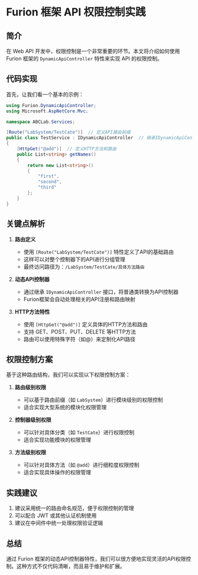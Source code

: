 # Furion 框架 API 权限控制实践

## 简介

在 Web API 开发中，权限控制是一个非常重要的环节。本文将介绍如何使用 Furion 框架的 `DynamicApiController` 特性来实现 API 的权限控制。

## 代码实现

首先，让我们看一个基本的示例：

```csharp
using Furion.DynamicApiController;
using Microsoft.AspNetCore.Mvc;

namespace ABCLab.Services;

[Route("LabSystem/TestCate")]  // 定义API路由前缀
public class TestService : IDynamicApiController  // 继承IDynamicApiController接口
{
    [HttpGet("@add")]  // 定义HTTP方法和路由
    public List<string> getNames()
    {
        return new List<string>()
        {
            "first",
            "second",
            "third"
        };
    }
}
```

## 关键点解析

1. **路由定义**
   - 使用 `[Route("LabSystem/TestCate")]` 特性定义了API的基础路由
   - 这样可以对整个控制器下的API进行分组管理
   - 最终访问路径为：`/LabSystem/TestCate/具体方法路由`

2. **动态API控制器**
   - 通过继承 `IDynamicApiController` 接口，将普通类转换为API控制器
   - Furion框架会自动处理相关的API注册和路由映射

3. **HTTP方法特性**
   - 使用 `[HttpGet("@add")]` 定义具体的HTTP方法和路由
   - 支持 GET、POST、PUT、DELETE 等HTTP方法
   - 路由可以使用特殊字符（如@）来定制化API路径

## 权限控制方案

基于这种路由结构，我们可以实现以下权限控制方案：

1. **路由级别权限**
   - 可以基于路由前缀（如 `LabSystem`）进行模块级别的权限控制
   - 适合实现大型系统的模块化权限管理

2. **控制器级别权限**
   - 可以针对具体分类（如 `TestCate`）进行权限控制
   - 适合实现功能模块的权限管理

3. **方法级别权限**
   - 可以针对具体方法（如 `@add`）进行细粒度权限控制
   - 适合实现具体操作的权限管理

## 实践建议

1. 建议采用统一的路由命名规范，便于权限控制的管理
2. 可以配合 JWT 或其他认证机制使用
3. 建议在中间件中统一处理权限验证逻辑

## 总结

通过 Furion 框架的动态API控制器特性，我们可以很方便地实现灵活的API权限控制。这种方式不仅代码清晰，而且易于维护和扩展。 